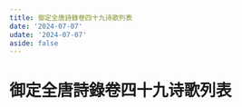 ```yaml
---
title: 御定全唐詩錄卷四十九诗歌列表
date: '2024-07-07'
udate: '2024-07-07'
aside: false
---
```

# 御定全唐詩錄卷四十九诗歌列表

<PoemList :list="poems" :authorMap="authorMap" :chapternum="49" />

<script setup>
const chapter = '卷四十九';
import poems from '/data/qtsl/卷四十九/poems.json'
import authorMap from '/data/qtsl/卷四十九/author.json'
</script>
